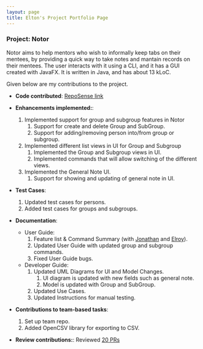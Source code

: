 ```yaml
---
layout: page
title: Elton's Project Portfolio Page
---
```


### Project: Notor

Notor aims to help mentors who wish to informally keep tabs on their mentees, by providing a quick way to take notes and
mantain records on their mentees. The user interacts with it using a CLI, and it has a GUI created with JavaFX. It is
written in Java, and has about 13 kLoC.

Given below are my contributions to the project.
* **Code contributed**: [RepoSense link](https://nus-cs2103-ay2122s1.github.io/tp-dashboard/?search=&sort=groupTitle&sortWithin=title&since=2021-09-17&timeframe=commit&mergegroup=&groupSelect=groupByRepos&breakdown=false)

* **Enhancements implemented:**:
    1. Implemented support for group and subgroup features in Notor
        1. Support for create and delete Group and SubGroup.
        1. Support for adding/removing person into/from group or subgroup.
    1. Implemented different list views in UI for Group and Subgroup
        1. Implemented the Group and Subgroup views in UI.
        1. Implemented commands that will allow switching of the different views.
    1. Implemented the General Note UI.
        1. Support for showing and updating of general note in UI.
* **Test Cases**:
    1. Updated test cases for persons.
    1. Added test cases for groups and subgroups.
* **Documentation**:
    * User Guide:
        1. Feature list & Command Summary (with [Jonathan](halphasx.md) and [Elroy](elroygohjy.md)).
        1. Updated User Guide with updated group and subgroup commands.
        1. Fixed User Guide bugs.
  * Developer Guide:
    1. Updated UML Diagrams for UI and Model Changes.
        1. UI diagram is updated with new fields such as general note.
        1. Model is updated with Group and SubGroup.
    1. Updated Use Cases.
    1. Updated Instructions for manual testing.
* **Contributions to team-based tasks**:
  1. Set up team repo.
  1. Added OpenCSV library for exporting to CSV.

* **Review contributions:**: Reviewed [20 PRs](https://github.com/AY2122S1-CS2103T-W08-1/tp/pulls?q=is%3Apr+is%3Aclosed+reviewed-by%3AEltonGohJH)
